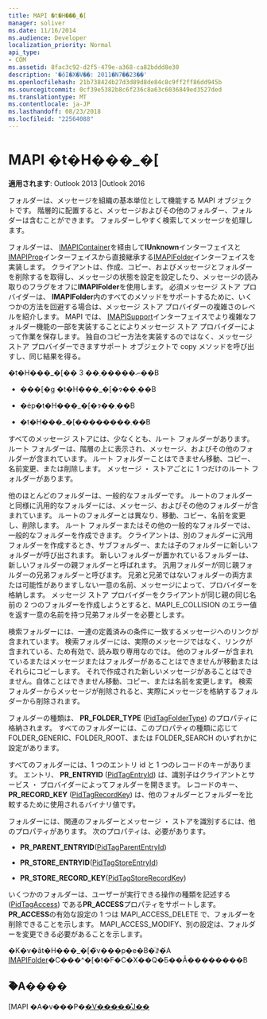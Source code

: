 ```yaml
---
title: MAPI �t�H���_�[
manager: soliver
ms.date: 11/16/2014
ms.audience: Developer
localization_priority: Normal
api_type:
- COM
ms.assetid: 8fac3c92-d2f5-479e-a368-ca82bddd8e30
description: '�ŏI�X�V��: 2011�N7��23��'
ms.openlocfilehash: 21b738424b27d3d89d8de84c8c9ff2ff86dd945b
ms.sourcegitcommit: 0cf39e5382b8c6f236c8a63c6036849ed3527ded
ms.translationtype: MT
ms.contentlocale: ja-JP
ms.lasthandoff: 08/23/2018
ms.locfileid: "22564088"
---
```

# <a name="mapi-folders"></a>MAPI �t�H���_�[

  
  
**適用されます**: Outlook 2013 |Outlook 2016 
  
フォルダーは、メッセージを組織の基本単位として機能する MAPI オブジェクトです。 階層的に配置すると、メッセージおよびその他のフォルダー、フォルダーは含むことができます。 フォルダーしやすく検索してメッセージを処理します。
  
フォルダーは、 [IMAPIContainer](imapicontainerimapiprop.md)を経由して**IUnknown**インターフェイスと[IMAPIProp](imapipropiunknown.md)インターフェイスから直接継承する[IMAPIFolder](imapifolderimapicontainer.md)インターフェイスを実装します。 クライアントは、作成、コピー、およびメッセージとフォルダーを削除するを取得し、メッセージの状態を設定を設定したり、メッセージの読み取りのフラグをオフに**IMAPIFolder**を使用します。 必須メッセージ ストア プロバイダーは、 **IMAPIFolder**内のすべてのメソッドをサポートするために、いくつかの方法を回避する場合は、メッセージ ストア プロバイダーの複雑さのレベルを紹介します。 MAPI では、 [IMAPISupport](imapisupportiunknown.md)インターフェイスでより複雑なフォルダー機能の一部を実装することによりメッセージ ストア プロバイダーによって作業を保存します。 独自のコピー方法を実装するのではなく、メッセージ ストア プロバイダーできますサポート オブジェクトで copy メソッドを呼び出すし、同じ結果を得る。 
  
�t�H���_�[�� 3 ��ނ�����܂��B
  
- ���[�g �t�H���_�[�ɂ��܂��B
    
- �ėp�t�H���_�[�ɂ��܂��B
    
- �t�H���_�[��������܂��B
    
すべてのメッセージ ストアには、少なくとも、ルート フォルダーがあります。 ルート フォルダーは、階層の上に表示され、メッセージ、およびその他のフォルダーが含まれています。 ルート フォルダーことはできません移動、コピー、名前変更、または削除します。 メッセージ ・ ストアごとに 1 つだけのルート フォルダーがあります。
  
他のほとんどのフォルダーは、一般的なフォルダーです。 ルートのフォルダーと同様に汎用的なフォルダーには、メッセージ、およびその他のフォルダーが含まれています。 ルートのフォルダーとは異なり、移動、コピー、名前を変更し、削除します。 ルート フォルダーまたはその他の一般的なフォルダーでは、一般的なフォルダーを作成できます。 クライアントは、別のフォルダーに汎用フォルダーを作成するとき、サブフォルダー、または子のフォルダーに新しいフォルダーが呼び出されます。 新しいフォルダーが置かれているフォルダーは、新しいフォルダーの親フォルダーと呼ばれます。 汎用フォルダーが同じ親フォルダーの兄弟フォルダーと呼びます。 兄弟と兄弟ではないフォルダーの両方または可能性がありますしない一意の名前、メッセージによって、プロバイダーを格納します。 メッセージ ストア プロバイダーをクライアントが同じ親の同じ名前の 2 つのフォルダーを作成しようとすると、MAPI_E_COLLISION のエラー値を返す一意の名前を持つ兄弟フォルダーを必要とします。 
  
検索フォルダーには、一連の定義済みの条件に一致するメッセージへのリンクが含まれています。 検索フォルダーには、実際のメッセージではなく、リンクが含まれている、ため有効で、読み取り専用なのでは。 他のフォルダーが含まれているまたはメッセージまたはフォルダーがあることはできませんが移動またはそれらにコピーします。 それで作成された新しいメッセージがあることはできません。自体ことはできません移動、コピー、または名前を変更します。 検索フォルダーからメッセージが削除されると、実際にメッセージを格納するフォルダーから削除されます。
  
フォルダーの種類は、 **PR_FOLDER_TYPE** ([PidTagFolderType](pidtagfoldertype-canonical-property.md)) のプロパティに格納されます。 すべてのフォルダーには、このプロパティの種類に応じて FOLDER_GENERIC、FOLDER_ROOT、または FOLDER_SEARCH のいずれかに設定があります。
  
すべてのフォルダーには、1 つのエントリ id と 1 つのレコードのキーがあります。 エントリ、 **PR_ENTRYID** ([PidTagEntryId](pidtagentryid-canonical-property.md)) は、識別子はクライアントとサービス ・ プロバイダーによってフォルダーを開きます。 レコードのキー、 **PR_RECORD_KEY** ([PidTagRecordKey](pidtagrecordkey-canonical-property.md)) は、他のフォルダーとフォルダーを比較するために使用されるバイナリ値です。 
  
フォルダーには、関連のフォルダーとメッセージ ・ ストアを識別するには、他のプロパティがあります。 次のプロパティは、必要があります。
  
- **PR_PARENT_ENTRYID**([PidTagParentEntryId](pidtagparententryid-canonical-property.md))
    
- **PR_STORE_ENTRYID**([PidTagStoreEntryId](pidtagstoreentryid-canonical-property.md))
    
- **PR_STORE_RECORD_KEY**([PidTagStoreRecordKey](pidtagstorerecordkey-canonical-property.md))
    
いくつかのフォルダーは、ユーザーが実行できる操作の種類を記述する ([PidTagAccess](pidtagaccess-canonical-property.md)) である**PR_ACCESS**プロパティをサポートします。 **PR_ACCESS**の有効な設定の 1 つは MAPI_ACCESS_DELETE で、フォルダーを削除できることを示します。 MAPI_ACCESS_MODIFY、別の設定は、フォルダーを変更できる必要があることを示します。 
  
�K�v�ȃt�H���_�[�̃v���p�e�B�̈ꗗ�́A [IMAPIFolder](imapifolderimapicontainer.md)�C���^�[�t�F�C�X��Q�Ƃ��Ă��������B 
  
## <a name="see-also"></a>�֘A����



[MAPI �A�v���P�[�V�����̊J��](mapi-application-development.md)

